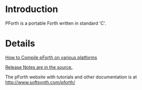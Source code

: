 # Introduction #

PForth is a portable Forth written in standard 'C'.

# Details #

[How to Compile pForth on various platforms](HowToCompile.md)

[Release Notes are in the source.](http://code.google.com/p/pforth/source/browse/trunk/releases.txt)

The pForth website with tutorials and other documentation is at  http://www.softsynth.com/pforth/